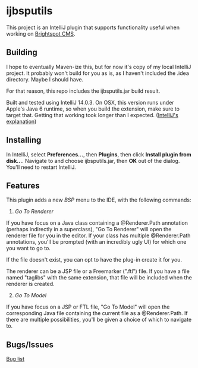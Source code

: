 ijbsputils
==========

This project is an IntelliJ plugin that supports functionality useful when working on
[Brightspot CMS](https://github.com/perfectsense/brightspot-cms).

Building
--------
I hope to eventually Maven-ize this, but for now it's copy of my local IntelliJ project.  It probably won't build for you as
is, as I haven't included the .idea directory.  Maybe I should have.

For that reason, this repo includes the ijbsputils.jar build result.

Built and tested using IntelliJ 14.0.3.  On OSX, this version runs under Apple's Java 6 runtime, so
when you build the extension, make sure to target that.  Getting that working took longer than I
expected. ([IntelliJ's explanation](https://intellij-support.jetbrains.com/entries/23455956-Selecting-the-JDK-version-the-IDE-will-run-under))

Installing
----------
In IntelliJ, select **Preferences...**, then **Plugins**, then click **Install plugin from disk...**.
Navigate to and choose ijbsputils.jar, then **OK** out of the dialog.  You'll need to restart IntelliJ.

Features
--------

This plugin adds a new *BSP* menu to the IDE, with the following commands:

1. *Go To Renderer*

If you have focus on a Java class containing a @Renderer.Path annotation (perhaps indirectly
in a superclass), "Go To Renderer" will open the renderer file for you in the editor.  If your
class has multiple @Renderer.Path annotations, you'll be prompted (with an incredibly ugly UI) for which
one you want to go to.

If the file doesn't exist, you can opt to have the plug-in create it for you.

The renderer can be a JSP file or a Freemarker (".ftl") file.  If you have a file named "taglibs" with the
same extension, that file will be included when the renderer is
created.

2. *Go To Model*

If you have focus on a JSP or FTL file, "Go To Model" will open the corresponding Java file
containing the current file as a @Renderer.Path.  If there are multiple possibilities, you'll be given
a choice of which to navigate to.

Bugs/Issues
-----------
[Bug list](https://github.com/dptww1/ijbsputils/issues)
